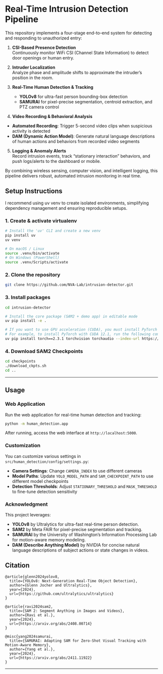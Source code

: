 # Real-Time Intrusion Detection Pipeline

This repository implements a four-stage end-to-end system for detecting and responding to unauthorized entry:

1. **CSI-Based Presence Detection**  
   Continuously monitor WiFi CSI (Channel State Information) to detect door openings or human entry.

2. **Intruder Localization**  
   Analyze phase and amplitude shifts to approximate the intruder’s position in the room.

3. **Real-Time Human Detection & Tracking**  
   - **YOLOv8** for ultra-fast person bounding-box detection  
   - **SAMURAI** for pixel-precise segmentation, centroid extraction, and PTZ camera control
4.  **Video Recording & Behavioral Analysis**  
   - **Automated Recording**: Trigger 5-second video clips when suspicious activity is detected  
   - **DAM (Dynamic Action Model)**: Generate natural language descriptions of human actions and behaviors from recorded video segments  
5. **Logging & Anomaly Alerts**  
   Record intrusion events, track “stationary interaction” behaviors, and push logs/alerts to the dashboard or mobile.

By combining wireless sensing, computer vision, and intelligent logging, this pipeline delivers robust, automated intrusion monitoring in real time.


## Setup Instructions
I recommend using uv venv to create isolated environments, simplifying dependency management and ensuring reproducible setups.

### 1. Create & activate virtualenv
```bash
# Install the 'uv' CLI and create a new venv
pip install uv
uv venv

# On macOS / Linux
source .venv/bin/activate
# On Windows (PowerShell)
source .venv/Scripts/activate
```

### 2. Clone the repository
```bash
git clone https://github.com/NVA-Lab/intrusion-detector.git
```

### 3. Install packages
```bash
cd intrusion-detector

# Install the core package (SAM2 + demo app) in editable mode
uv pip install -e .

# If you want to use GPU acceleration (CUDA), you must install PyTorch with the correct CUDA version manually.
# For example, to install PyTorch with CUDA 12.1, run the following command before installing the rest:
uv pip install torch==2.3.1 torchvision torchaudio --index-url https://download.pytorch.org/whl/cu121

```

### 4. Download SAM2 Checkpoints
```bash
cd checkpoints
./download_ckpts.sh
cd ..
```

---

## Usage
### Web Application
Run the web application for real-time human detection and tracking:

```bash
python -m human_detection.app
```

After running, access the web interface at `http://localhost:5000`.

### Customization
You can customize various settings in `src/human_detection/config/settings.py`:

- **Camera Settings**: Change `CAMERA_INDEX` to use different cameras
- **Model Paths**: Update `YOLO_MODEL_PATH` and `SAM_CHECKPOINT_PATH` to use different model checkpoints
- **Detection Thresholds**: Adjust `STATIONARY_THRESHOLD` and `MASK_THRESHOLD` to fine-tune detection sensitivity

### Acknowledgment
This project leverages:  
- **YOLOv8** by Ultralytics for ultra-fast real-time person detection.  
- **SAM2** by Meta FAIR for pixel-precise segmentation and tracking.  
- **SAMURAI** by the University of Washington’s Information Processing Lab for motion-aware memory modeling.  
- **DAM (Describe Anything Model)** by NVIDIA for concise natural language descriptions of subject actions or state changes in videos.

## Citation
```
@article{glenn2024yolov8,
  title={YOLOv8: Next-Generation Real-Time Object Detection},
  author={Glenn Jocher and Ultralytics},
  year={2024},
  url={https://github.com/ultralytics/ultralytics}
}

@article{ravi2024sam2,
  title={SAM 2: Segment Anything in Images and Videos},
  author={Ravi et al.},
  year={2024},
  url={https://arxiv.org/abs/2408.00714}
}

@misc{yang2024samurai,
  title={SAMURAI: Adapting SAM for Zero-Shot Visual Tracking with Motion-Aware Memory},
  author={Yang et al.},
  year={2024},
  url={https://arxiv.org/abs/2411.11922}
}

```

---
